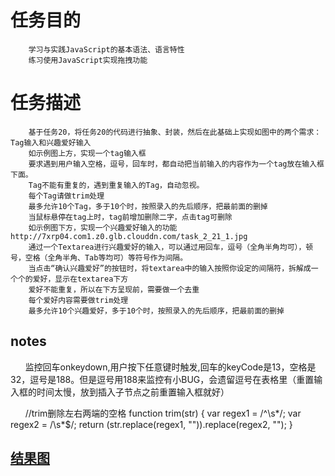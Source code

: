 # 任务目的

        学习与实践JavaScript的基本语法、语言特性
        练习使用JavaScript实现拖拽功能
        
# 任务描述

        基于任务20，将任务20的代码进行抽象、封装，然后在此基础上实现如图中的两个需求：Tag输入和兴趣爱好输入
        如示例图上方，实现一个tag输入框
        要求遇到用户输入空格，逗号，回车时，都自动把当前输入的内容作为一个tag放在输入框下面。
        Tag不能有重复的，遇到重复输入的Tag，自动忽视。
        每个Tag请做trim处理
        最多允许10个Tag，多于10个时，按照录入的先后顺序，把最前面的删掉
        当鼠标悬停在tag上时，tag前增加删除二字，点击tag可删除
        如示例图下方，实现一个兴趣爱好输入的功能 http://7xrp04.com1.z0.glb.clouddn.com/task_2_21_1.jpg
        通过一个Textarea进行兴趣爱好的输入，可以通过用回车，逗号（全角半角均可），顿号，空格（全角半角、Tab等均可）等符号作为间隔。
        当点击“确认兴趣爱好”的按钮时，将textarea中的输入按照你设定的间隔符，拆解成一个个的爱好，显示在textarea下方
        爱好不能重复，所以在下方呈现前，需要做一个去重
        每个爱好内容需要做trim处理
        最多允许10个兴趣爱好，多于10个时，按照录入的先后顺序，把最前面的删掉

## notes

       监控回车onkeydown,用户按下任意键时触发,回车的keyCode是13，空格是32，逗号是188。但是逗号用188来监控有小BUG，会遗留逗号在表格里（重置输入框的时间太慢，放到插入子节点之前重置输入框就好）
       
       //trim删除左右两端的空格
        function trim(str) {
            var regex1 = /^\s*/;
            var regex2 = /\s*$/;
            return (str.replace(regex1, "")).replace(regex2, "");
        }

## [结果图](https://lulujianglab.github.io/IFE16/task21/)
